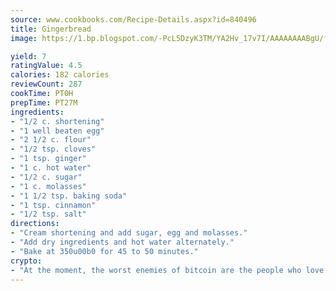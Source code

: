 ```yaml
---
source: www.cookbooks.com/Recipe-Details.aspx?id=840496
title: Gingerbread
image: https://1.bp.blogspot.com/-PcL5DzyK3TM/YA2Hv_17v7I/AAAAAAAABgU/fyHeesSth_IZW9mL5lk6GxJO8cW8ksrGACLcBGAsYHQ/s320/12.png

yield: 7
ratingValue: 4.5
calories: 182 calories
reviewCount: 287
cookTime: PT0H
prepTime: PT27M
ingredients:
- "1/2 c. shortening"
- "1 well beaten egg"
- "2 1/2 c. flour"
- "1/2 tsp. cloves"
- "1 tsp. ginger"
- "1 c. hot water"
- "1/2 c. sugar"
- "1 c. molasses"
- "1 1/2 tsp. baking soda"
- "1 tsp. cinnamon"
- "1/2 tsp. salt"
directions:
- "Cream shortening and add sugar, egg and molasses."
- "Add dry ingredients and hot water alternately."
- "Bake at 350u00b0 for 45 to 50 minutes."
crypto:
- "At the moment, the worst enemies of bitcoin are the people who love bitcoin."
---
```

